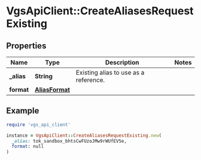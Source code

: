 # VgsApiClient::CreateAliasesRequestExisting

## Properties

| Name | Type | Description | Notes |
| ---- | ---- | ----------- | ----- |
| **_alias** | **String** | Existing alias to use as a reference. |  |
| **format** | [**AliasFormat**](AliasFormat.md) |  |  |

## Example

```ruby
require 'vgs_api_client'

instance = VgsApiClient::CreateAliasesRequestExisting.new(
  _alias: tok_sandbox_bhtsCwFUzoJMw9rWUfEV5e,
  format: null
)
```

